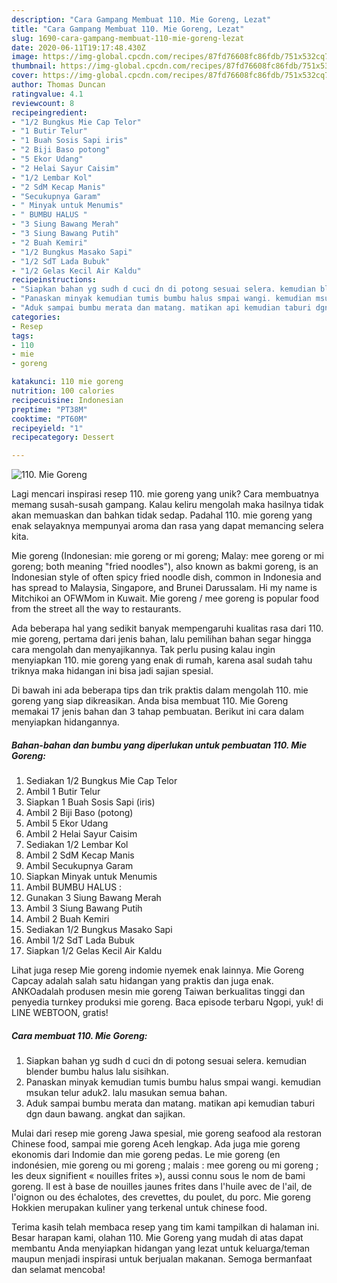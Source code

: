 ```yaml
---
description: "Cara Gampang Membuat 110. Mie Goreng, Lezat"
title: "Cara Gampang Membuat 110. Mie Goreng, Lezat"
slug: 1690-cara-gampang-membuat-110-mie-goreng-lezat
date: 2020-06-11T19:17:48.430Z
image: https://img-global.cpcdn.com/recipes/87fd76608fc86fdb/751x532cq70/110-mie-goreng-foto-resep-utama.jpg
thumbnail: https://img-global.cpcdn.com/recipes/87fd76608fc86fdb/751x532cq70/110-mie-goreng-foto-resep-utama.jpg
cover: https://img-global.cpcdn.com/recipes/87fd76608fc86fdb/751x532cq70/110-mie-goreng-foto-resep-utama.jpg
author: Thomas Duncan
ratingvalue: 4.1
reviewcount: 8
recipeingredient:
- "1/2 Bungkus Mie Cap Telor"
- "1 Butir Telur"
- "1 Buah Sosis Sapi iris"
- "2 Biji Baso potong"
- "5 Ekor Udang"
- "2 Helai Sayur Caisim"
- "1/2 Lembar Kol"
- "2 SdM Kecap Manis"
- "Secukupnya Garam"
- " Minyak untuk Menumis"
- " BUMBU HALUS "
- "3 Siung Bawang Merah"
- "3 Siung Bawang Putih"
- "2 Buah Kemiri"
- "1/2 Bungkus Masako Sapi"
- "1/2 SdT Lada Bubuk"
- "1/2 Gelas Kecil Air Kaldu"
recipeinstructions:
- "Siapkan bahan yg sudh d cuci dn di potong sesuai selera. kemudian blender bumbu halus lalu sisihkan."
- "Panaskan minyak kemudian tumis bumbu halus smpai wangi. kemudian msukan telur aduk2. lalu masukan semua bahan."
- "Aduk sampai bumbu merata dan matang. matikan api kemudian taburi dgn daun bawang. angkat dan sajikan."
categories:
- Resep
tags:
- 110
- mie
- goreng

katakunci: 110 mie goreng 
nutrition: 100 calories
recipecuisine: Indonesian
preptime: "PT38M"
cooktime: "PT60M"
recipeyield: "1"
recipecategory: Dessert

---
```



![110. Mie Goreng](https://img-global.cpcdn.com/recipes/87fd76608fc86fdb/751x532cq70/110-mie-goreng-foto-resep-utama.jpg)

Lagi mencari inspirasi resep 110. mie goreng yang unik? Cara membuatnya memang susah-susah gampang. Kalau keliru mengolah maka hasilnya tidak akan memuaskan dan bahkan tidak sedap. Padahal 110. mie goreng yang enak selayaknya mempunyai aroma dan rasa yang dapat memancing selera kita.

Mie goreng (Indonesian: mie goreng or mi goreng; Malay: mee goreng or mi goreng; both meaning &#34;fried noodles&#34;), also known as bakmi goreng, is an Indonesian style of often spicy fried noodle dish, common in Indonesia and has spread to Malaysia, Singapore, and Brunei Darussalam. Hi my name is Mitchikoi an OFWMom in Kuwait. Mie goreng / mee goreng is popular food from the street all the way to restaurants.

Ada beberapa hal yang sedikit banyak mempengaruhi kualitas rasa dari 110. mie goreng, pertama dari jenis bahan, lalu pemilihan bahan segar hingga cara mengolah dan menyajikannya. Tak perlu pusing kalau ingin menyiapkan 110. mie goreng yang enak di rumah, karena asal sudah tahu triknya maka hidangan ini bisa jadi sajian spesial.


Di bawah ini ada beberapa tips dan trik praktis dalam mengolah 110. mie goreng yang siap dikreasikan. Anda bisa membuat 110. Mie Goreng memakai 17 jenis bahan dan 3 tahap pembuatan. Berikut ini cara dalam menyiapkan hidangannya.

<!--inarticleads1-->

##### Bahan-bahan dan bumbu yang diperlukan untuk pembuatan 110. Mie Goreng:

1. Sediakan 1/2 Bungkus Mie Cap Telor
1. Ambil 1 Butir Telur
1. Siapkan 1 Buah Sosis Sapi (iris)
1. Ambil 2 Biji Baso (potong)
1. Ambil 5 Ekor Udang
1. Ambil 2 Helai Sayur Caisim
1. Sediakan 1/2 Lembar Kol
1. Ambil 2 SdM Kecap Manis
1. Ambil Secukupnya Garam
1. Siapkan  Minyak untuk Menumis
1. Ambil  BUMBU HALUS :
1. Gunakan 3 Siung Bawang Merah
1. Ambil 3 Siung Bawang Putih
1. Ambil 2 Buah Kemiri
1. Sediakan 1/2 Bungkus Masako Sapi
1. Ambil 1/2 SdT Lada Bubuk
1. Siapkan 1/2 Gelas Kecil Air Kaldu


Lihat juga resep Mie goreng indomie nyemek enak lainnya. Mie Goreng Capcay adalah salah satu hidangan yang praktis dan juga enak. ANKOadalah produsen mesin mie goreng Taiwan berkualitas tinggi dan penyedia turnkey produksi mie goreng. Baca episode terbaru Ngopi, yuk! di LINE WEBTOON, gratis! 

<!--inarticleads2-->

##### Cara membuat 110. Mie Goreng:

1. Siapkan bahan yg sudh d cuci dn di potong sesuai selera. kemudian blender bumbu halus lalu sisihkan.
1. Panaskan minyak kemudian tumis bumbu halus smpai wangi. kemudian msukan telur aduk2. lalu masukan semua bahan.
1. Aduk sampai bumbu merata dan matang. matikan api kemudian taburi dgn daun bawang. angkat dan sajikan.


Mulai dari resep mie goreng Jawa spesial, mie goreng seafood ala restoran Chinese food, sampai mie goreng Aceh lengkap. Ada juga mie goreng ekonomis dari Indomie dan mie goreng pedas. Le mie goreng (en indonésien, mie goreng ou mi goreng ; malais : mee goreng ou mi goreng ; les deux signifient « nouilles frites »), aussi connu sous le nom de bami goreng. Il est à base de nouilles jaunes frites dans l&#39;huile avec de l&#39;ail, de l&#39;oignon ou des échalotes, des crevettes, du poulet, du porc. Mie goreng Hokkien merupakan kuliner yang terkenal untuk chinese food. 

Terima kasih telah membaca resep yang tim kami tampilkan di halaman ini. Besar harapan kami, olahan 110. Mie Goreng yang mudah di atas dapat membantu Anda menyiapkan hidangan yang lezat untuk keluarga/teman maupun menjadi inspirasi untuk berjualan makanan. Semoga bermanfaat dan selamat mencoba!

